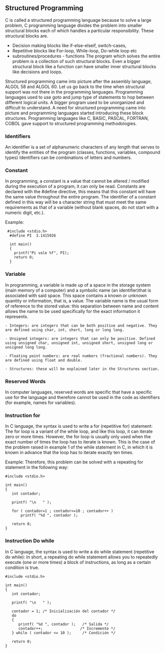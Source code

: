 ## Structured Programming

C is called a structured programming language because to solve a large problem, C programming language divides
the problem into smaller structural blocks each of which handles a particular responsibility. These structural blocks are.

- Decision making blocks like if-else-elseif, switch-cases,
- Repetitive blocks like For-loop, While-loop, Do-while loop etc
- subroutines/procedures - functions
The program which solves the entire problem is a collection of such structural blocks. Even a bigger structural block like a function can have smaller inner structural blocks like decisions and loops.

Structured programming came into picture after the assembly language, ALGOL 58 and ALGOL 60. Let us go back to the time when structural support was not there in the programming languages. Programming languages used to use goto and jump type of statements to hop between different logical units. A bigger program used to be unorganized and difficult to understand. A need for structured programming came into picture and programming languages started introducing these block structures. Programming languages like C, BASIC, PASCAL, FORTRAN, COBOL gave support to structured programming methodologies.

### Identifiers  
An identifier is a set of alphanumeric characters of any length that serves to identify the entities of the program (classes, functions, variables, compound types) Identifiers can be combinations of letters and numbers.
### Constant

In programming, a constant is a value that cannot be altered / modified during the execution of a program, it can only be read.
Constants are declared with the #define directive, this means that this constant will have the same value throughout the entire program.
The identifier of a constant defined in this way will be a character string that must meet the same requirements as that of a variable (without blank spaces, do not start with a numeric digit, etc.).

Example:
~~~
 #include <stdio.h>
  #define PI  3.1415926
  
  int main()
  {
    printf("Pi vale %f", PI);
    return 0;
  }
~~~
### Variable
In programming, a variable is made up of a space in the storage system (main memory of a computer) and a symbolic name (an identifier) ​​that is associated with said space. This space contains a known or unknown quantity or information, that is, a value. The variable name is the usual form of reference to the stored value: this separation between name and content allows the name to be used specifically for the exact information it represents.
~~~
- Integers: are integers that can be both positive and negative. They are defined using char, int, short, long or long long.

- Unsigned integers: are integers that can only be positive. Defined using unsigned char, unsigned int, unsigned short, unsigned long or unsigned long long.

- Floating point numbers: are real numbers (fractional numbers). They are defined using float and double.

- Structures: these will be explained later in the Structures section.
~~~

### Reserved Words

In computer languages, reserved words are specific that have a specific use for the language and therefore cannot be used in the code as identifiers (for example, names for variables).

### Instruction for
In C language, the syntax is used to write a for (repetitive for) statement:
The for loop is a variant of the while loop, and like this loop, it can iterate zero or more times. However, the for loop is usually only used when the exact number of times the loop has to iterate is known. This is the case of the problem raised in example 1 of the while statement in C, in which it is known in advance that the loop has to iterate exactly ten times.

Example: Therefore, this problem can be solved with a repeating for statement in the following way:
~~~
#include <stdio.h>

int main()
{
   int contador;

   printf( "\n   " );

   for ( contador=1 ; contador<=10 ; contador++ )
       printf( "%d ", contador );

   return 0;
}
~~~
### Instruction Do while
In C language, the syntax is used to write a do while statement (repetitive do while):
In short, a repeating do while statement allows you to repeatedly execute (one or more times) a block of instructions, as long as a certain condition is true.
~~~
#include <stdio.h>

int main()
{
   int contador;

   printf( "\n   " );

   contador = 1; /* Inicialización del contador */
   do
   {
      printf( "%d ", contador );   /* Salida */
      contador++;                 /* Incremento */
   } while ( contador <= 10 );     /* Condición */

   return 0;
}
~~~
